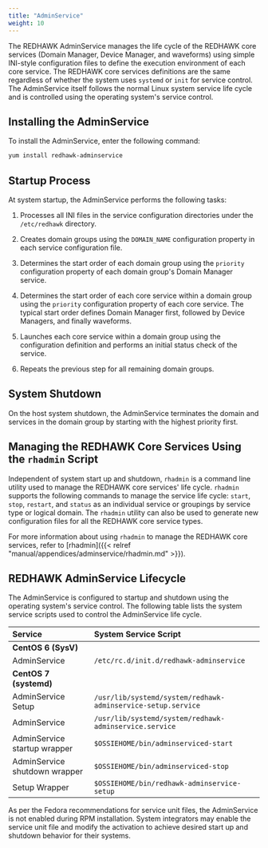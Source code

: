 ```yaml
---
title: "AdminService"
weight: 10
---
```


The REDHAWK AdminService manages the life cycle of the REDHAWK core services (Domain Manager, Device Manager, and waveforms) using simple INI-style configuration files to define the execution environment of each core service. The REDHAWK core services definitions are the same regardless of whether the system uses `systemd` or `init` for service control. The AdminService itself follows the normal Linux system service life cycle and is controlled using the operating system's service control.

## Installing the AdminService

To install the AdminService, enter the following command:

```sh
yum install redhawk-adminservice
```

## Startup Process

At system startup, the AdminService performs the following tasks:

1. Processes all INI files in the service configuration directories under the `/etc/redhawk` directory.

2. Creates domain groups using the `DOMAIN_NAME` configuration property in each service configuration file.

3. Determines the start order of each domain group using the `priority` configuration property of each domain group's Domain Manager service.

4. Determines the start order of each core service within a domain group using the `priority` configuration property of each core service. The typical start order defines Domain Manager first, followed by Device Managers, and finally waveforms.

5. Launches each core service within a domain group using the configuration definition and performs an initial status check of the service.

6. Repeats the previous step for all remaining domain groups.


## System Shutdown

On the host system shutdown, the AdminService terminates the domain and services in the domain group by starting with the highest priority first.

## Managing the REDHAWK Core Services Using the `rhadmin` Script

Independent of system start up and shutdown, `rhadmin` is a command line utility used to manage the REDHAWK core services' life cycle. `rhadmin` supports the following commands to manage the service life cycle: `start`, `stop`, `restart`, and `status` as an individual service or groupings by service type or logical domain. The `rhadmin` utility can also be used to generate new configuration files for all the REDHAWK core service types.

For more information about using `rhadmin` to manage the REDHAWK core services, refer to [rhadmin]({{< relref "manual/appendices/adminservice/rhadmin.md" >}}).

##  REDHAWK AdminService Lifecycle

The AdminService is configured to startup and shutdown using the operating system's service control. The following table lists the system service scripts used to control the AdminService life cycle.

| **Service**                   | **System Service Script**                                    |
| :---------------------------- | :----------------------------------------------------------- |
| **CentOS 6 (SysV)**           |                                                              |
| AdminService                  | `/etc/rc.d/init.d/redhawk-adminservice`                      |
| **CentOS 7 (systemd)**        |                                                              |
| AdminService Setup            | `/usr/lib/systemd/system/redhawk-adminservice-setup.service` |
| AdminService                  | `/usr/lib/systemd/system/redhawk-adminservice.service`       |
| AdminService startup wrapper  | `$OSSIEHOME/bin/adminserviced-start`                         |
| AdminService shutdown wrapper | `$OSSIEHOME/bin/adminserviced-stop`                          |
| Setup Wrapper                 | `$OSSIEHOME/bin/redhawk-adminservice-setup`                  |

As per the Fedora recommendations for service unit files, the AdminService is not enabled during RPM installation. System integrators may enable the service unit file and modify the activation to achieve desired start up and shutdown behavior for their systems.
